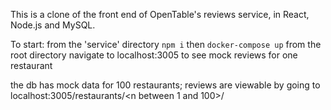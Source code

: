 This is a clone of the front end of OpenTable's reviews service, in React, Node.js and MySQL.

To start:
  from the 'service' directory `npm i`
  then `docker-compose up` from the root directory
  navigate to localhost:3005 to see mock reviews for one restaurant

the db has mock data for 100 restaurants; reviews are viewable by going to localhost:3005/restaurants/<n between 1 and 100>/
